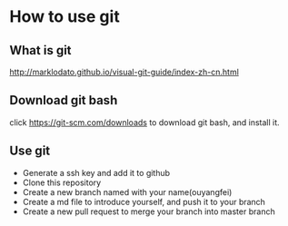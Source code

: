 # How to use git
## What is git
http://marklodato.github.io/visual-git-guide/index-zh-cn.html

## Download git bash
click https://git-scm.com/downloads to download git bash, and install it.

## Use git
- Generate a ssh key and add it to github
- Clone this repository
- Create a new branch named with your name(ouyangfei)
- Create a md file to introduce yourself, and push it to your branch
- Create a new pull request to merge your branch into master branch